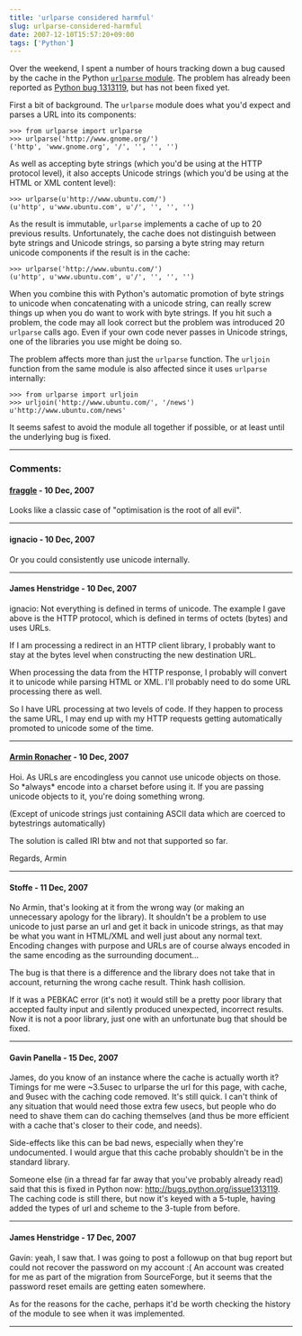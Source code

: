 ```yaml
---
title: 'urlparse considered harmful'
slug: urlparse-considered-harmful
date: 2007-12-10T15:57:20+09:00
tags: ['Python']
---
```


Over the weekend, I spent a number of hours tracking down a bug caused
by the cache in the Python [`urlparse`
module](http://docs.python.org/lib/module-urlparse.html). The problem
has already been reported as [Python bug
1313119](http://bugs.python.org/issue1313119), but has not been fixed
yet.

First a bit of background. The `urlparse` module does what you\'d expect
and parses a URL into its components:

    >>> from urlparse import urlparse
    >>> urlparse('http://www.gnome.org/')
    ('http', 'www.gnome.org', '/', '', '', '')

As well as accepting byte strings (which you\'d be using at the HTTP
protocol level), it also accepts Unicode strings (which you\'d be using
at the HTML or XML content level):

    >>> urlparse(u'http://www.ubuntu.com/')
    (u'http', u'www.ubuntu.com', u'/', '', '', '')

As the result is immutable, `urlparse` implements a cache of up to 20
previous results. Unfortunately, the cache does not distinguish between
byte strings and Unicode strings, so parsing a byte string may return
unicode components if the result is in the cache:

    >>> urlparse('http://www.ubuntu.com/')
    (u'http', u'www.ubuntu.com', u'/', '', '', '')

When you combine this with Python\'s automatic promotion of byte strings
to unicode when concatenating with a unicode string, can really screw
things up when you do want to work with byte strings. If you hit such a
problem, the code may all look correct but the problem was introduced 20
`urlparse` calls ago. Even if your own code never passes in Unicode
strings, one of the libraries you use might be doing so.

The problem affects more than just the `urlparse` function. The
`urljoin` function from the same module is also affected since it uses
`urlparse` internally:

    >>> from urlparse import urljoin
    >>> urljoin('http://www.ubuntu.com/', '/news')
    u'http://www.ubuntu.com/news'

It seems safest to avoid the module all together if possible, or at
least until the underlying bug is fixed.

---
### Comments:
#### [fraggle](http://www.soulsphere.org/) - <time datetime="2007-12-10 17:29:11">10 Dec, 2007</time>

Looks like a classic case of \"optimisation is the root of all evil\".

---
#### ignacio - <time datetime="2007-12-10 18:50:25">10 Dec, 2007</time>

Or you could consistently use unicode internally.

---
#### James Henstridge - <time datetime="2007-12-10 19:48:00">10 Dec, 2007</time>

ignacio: Not everything is defined in terms of unicode. The example I
gave above is the HTTP protocol, which is defined in terms of octets
(bytes) and uses URLs.

If I am processing a redirect in an HTTP client library, I probably want
to stay at the bytes level when constructing the new destination URL.

When processing the data from the HTTP response, I probably will convert
it to unicode while parsing HTML or XML. I\'ll probably need to do some
URL processing there as well.

So I have URL processing at two levels of code. If they happen to
process the same URL, I may end up with my HTTP requests getting
automatically promoted to unicode some of the time.

---
#### [Armin Ronacher](http://lucumr.pocoo.org/) - <time datetime="2007-12-10 22:13:04">10 Dec, 2007</time>

Hoi. As URLs are encodingless you cannot use unicode objects on those.
So \*always\* encode into a charset before using it. If you are passing
unicode objects to it, you\'re doing something wrong.

(Except of unicode strings just containing ASCII data which are coerced
to bytestrings automatically)

The solution is called IRI btw and not that supported so far.

Regards,
Armin

---
#### Stoffe - <time datetime="2007-12-11 21:43:24">11 Dec, 2007</time>

No Armin, that\'s looking at it from the wrong way (or making an
unnecessary apology for the library). It shouldn\'t be a problem to use
unicode to just parse an url and get it back in unicode strings, as that
may be what you want in HTML/XML and well just about any normal text.
Encoding changes with purpose and URLs are of course always encoded in
the same encoding as the surrounding document\...

The bug is that there is a difference and the library does not take that
in account, returning the wrong cache result. Think hash collision.

If it was a PEBKAC error (it\'s not) it would still be a pretty poor
library that accepted faulty input and silently produced unexpected,
incorrect results. Now it is not a poor library, just one with an
unfortunate bug that should be fixed.

---
#### Gavin Panella - <time datetime="2007-12-15 17:43:36">15 Dec, 2007</time>

James, do you know of an instance where the cache is actually worth it?
Timings for me were \~3.5usec to urlparse the url for this page, with
cache, and 9usec with the caching code removed. It\'s still quick. I
can\'t think of any situation that would need those extra few usecs, but
people who do need to shave them can do caching themselves (and thus be
more efficient with a cache that\'s closer to their code, and needs).

Side-effects like this can be bad news, especially when they\'re
undocumented. I would argue that this cache probably shouldn\'t be in
the standard library.

Someone else (in a thread far far away that you\'ve probably already
read) said that this is fixed in Python now:
http://bugs.python.org/issue1313119. The caching code is still there,
but now it\'s keyed with a 5-tuple, having added the types of url and
scheme to the 3-tuple from before.

---
#### James Henstridge - <time datetime="2007-12-17 14:38:21">17 Dec, 2007</time>

Gavin: yeah, I saw that. I was going to post a followup on that bug
report but could not recover the password on my account :( An account
was created for me as part of the migration from SourceForge, but it
seems that the password reset emails are getting eaten somewhere.

As for the reasons for the cache, perhaps it\'d be worth checking the
history of the module to see when it was implemented.

---
